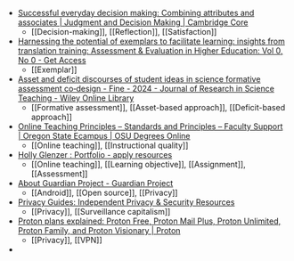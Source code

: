 - [Successful everyday decision making: Combining attributes and associates | Judgment and Decision Making | Cambridge Core](https://www.cambridge.org/core/journals/judgment-and-decision-making/article/successful-everyday-decision-making-combining-attributes-and-associates/47B08A5A57DA1D86E79A95436F05585A)
	- [[Decision-making]], [[Reflection]], [[Satisfaction]]
- [Harnessing the potential of exemplars to facilitate learning: insights from translation training: Assessment & Evaluation in Higher Education: Vol 0, No 0 - Get Access](https://www.tandfonline.com/doi/full/10.1080/02602938.2024.2419610)
	- [[Exemplar]]
- [Asset and deficit discourses of student ideas in science formative assessment co‐design - Fine - 2024 - Journal of Research in Science Teaching - Wiley Online Library](https://onlinelibrary.wiley.com/doi/10.1002/tea.21944)
	- [[Formative assessment]], [[Asset-based approach]], [[Deficit-based approach]]
- [Online Teaching Principles – Standards and Principles – Faculty Support | Oregon State Ecampus | OSU Degrees Online](https://ecampus.oregonstate.edu/faculty/standards-principles/online-teaching/)
	- [[Online teaching]], [[Instructional quality]]
- [Holly Glenzer : Portfolio - apply resources](https://sites.google.com/view/glenzer-portfolio/apply-resources)
	- [[Online teaching]], [[Learning objective]], [[Assignment]], [[Assessment]]
- [About Guardian Project - Guardian Project](https://guardianproject.info/?ref=news.itsfoss.com)
	- [[Android]], [[Open source]], [[Privacy]]
- [Privacy Guides: Independent Privacy & Security Resources](https://www.privacyguides.org/en/)
	- [[Privacy]], [[Surveillance capitalism]]
- [Proton plans explained: Proton Free, Proton Mail Plus, Proton Unlimited, Proton Family, and Proton Visionary | Proton](https://proton.me/support/proton-plans#proton-unlimited)
	- [[Privacy]], [[VPN]]
-